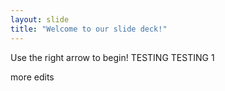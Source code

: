 ```yaml
---
layout: slide
title: "Welcome to our slide deck!"
---
```


Use the right arrow to begin!
TESTING TESTING 1

more edits
